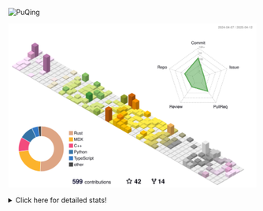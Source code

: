 ![PuQing](https://user-images.githubusercontent.com/27223114/171565019-9a56fae6-b08b-421f-99db-7e830da42371.png)

![](./profile-3d-contrib/profile-season-animate.svg)

<details>
<summary>Click here for detailed stats!</summary>

<!--START_SECTION:waka-->
![Lines of code](https://img.shields.io/badge/From%20Hello%20World%20I%27ve%20Written-1.9%20million%20lines%20of%20code-blue)

**🐱 My GitHub Data** 

> 📦 440.5 kB Used in GitHub's Storage 
 > 
> 🏆 136 Contributions in the Year 2025
 > 
> 🚫 Not Opted to Hire
 > 
> 📜 45 Public Repositories 
 > 
> 🔑 33 Private Repositories 
 > 
**I'm an Early 🐤** 

```text
🌞 Morning                661 commits         ██░░░░░░░░░░░░░░░░░░░░░░░   08.06 % 
🌆 Daytime                3491 commits        ███████████░░░░░░░░░░░░░░   42.59 % 
🌃 Evening                1881 commits        ██████░░░░░░░░░░░░░░░░░░░   22.95 % 
🌙 Night                  2163 commits        ███████░░░░░░░░░░░░░░░░░░   26.39 % 
```


📊 **This Week I Spent My Time On** 

```text
💬 Programming Languages: 
Other                    10 hrs 9 mins       █████░░░░░░░░░░░░░░░░░░░░   21.33 % 
CLI                      8 hrs 50 mins       █████░░░░░░░░░░░░░░░░░░░░   18.58 % 
Python                   4 hrs 18 mins       ██░░░░░░░░░░░░░░░░░░░░░░░   09.03 % 
Markdown                 4 hrs 12 mins       ██░░░░░░░░░░░░░░░░░░░░░░░   08.85 % 
TeX                      3 hrs 44 mins       ██░░░░░░░░░░░░░░░░░░░░░░░   07.87 % 

🔥 Editors: 
Arc                      16 hrs 51 mins      █████████░░░░░░░░░░░░░░░░   35.40 % 
VS Code                  12 hrs 20 mins      ██████░░░░░░░░░░░░░░░░░░░   25.93 % 
Ghostty                  8 hrs 50 mins       █████░░░░░░░░░░░░░░░░░░░░   18.58 % 
Obsidian                 4 hrs 10 mins       ██░░░░░░░░░░░░░░░░░░░░░░░   08.77 % 
Telegram                 2 hrs 29 mins       █░░░░░░░░░░░░░░░░░░░░░░░░   05.23 % 

💻 Operating System: 
Mac                      39 hrs 36 mins      █████████████████████░░░░   83.22 % 
WSL                      4 hrs 46 mins       ███░░░░░░░░░░░░░░░░░░░░░░   10.03 % 
Linux                    3 hrs 12 mins       ██░░░░░░░░░░░░░░░░░░░░░░░   06.75 % 
```


<!--END_SECTION:waka-->
</details>
